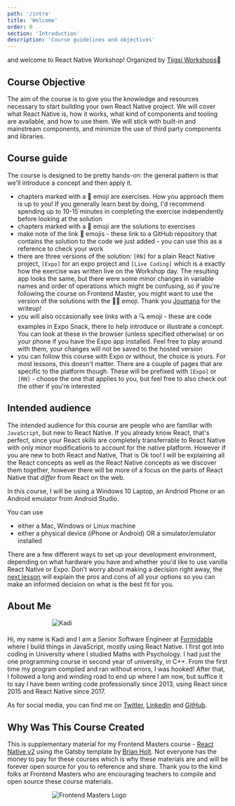 ```yaml
---
path: '/intro'
title: 'Welcome'
order: 0
section: 'Introduction'
description: 'Course guidelines and objectives'
---
```


and welcome to React Native Workshop! Organized by [Tiigsi Workshops](https://tiigsi.org)👋

## Course Objective

The aim of the course is to give you the knowledge and resources necessary to start building your own React Native project. We will cover what React Native is, how it works, what kind of components and tooling are available, and how to use them. We will stick with built-in and mainstream components, and minimize the use of third party components and libraries.

## Course guide

The course is designed to be pretty hands-on: the general pattern is that we'll introduce a concept and then apply it.

- chapters marked with a 📝 emoji are exercises. How you approach them is up to you! If you generally learn best by doing, I'd recommend spending up to 10-15 minutes in completing the exercise independently before looking at the solution
- chapters marked with a 👀 emoji are the solutions to exercises
- make note of the link 🔗 emojis - these link to a GitHub repository that contains the solution to the code we just added - you can use this as a reference to check your work
- there are three versions of the solution: `[RN]` for a plain React Native project, `[Expo]` for an expo project and `[Live Coding]` which is a exactly how the exercise was written live on the Workshop day. The resulting app looks the same, but there were some minor changes in variable names and order of operations which might be confusing, so if you're following the course on Frontend Master, you might want to use the version of the solutions with the 👩‍💻 emoji. Thank you [Joumana](https://github.com/joumanae) for the writeup!
- you will also occasionally see links with a 🔍 emoji - these are code examples in Expo Snack, there to help introduce or illustrate a concept. You can look at these in the browser (unless specified otherwise) or on your phone if you have the Expo app installed. Feel free to play around with them, your changes will not be saved to the hosted version
- you can follow this course with Expo or without, the choice is yours. For most lessons, this doesn't matter. There are a couple of pages that are specific to the platform though. These will be prefixed with `[Expo]` or `[RN]` - choose the one that applies to you, but feel free to also check out the other if you're interested

## Intended audience

The intended audience for this course are people who are familiar with `JavaScript`, but new to React Native. If you already know React, that's perfect, since your React skills are completely transferrable to React Native with only minor modifications to account for the native platform. However if you are new to both React and Native, That is Ok too! I will be explaining all the React concepts as well as the React Native concepts as we discover them together, however there will be more of a focus on the parts of React Native that _differ_ from React on the web.

In this course, I will be using a Windows 10 Laptop, an Andriod Phone or an Android emulator from Android Studio.

You can use

- either a Mac, Windows or Linux machine
- either a physical device (iPhone or Android) OR a simulator/emulator installed

There are a few different ways to set up your development environment, depending on what hardware you have and whether you'd like to use vanilla React Native or Expo. Don't worry about making a decision right away, the [next lesson](https://kadikraman.github.io/react-native-v2/the-expo-debate) will explain the pros and cons of all your options so you can make an informed decision on what is the best fit for you.

## About Me

<div style="width:300px;margin:0 auto;margin-bottom:20px">
    <img alt="Kadi" src="./images/kadi-kraman.png" />
</div>

Hi, my name is Kadi and I am a Senior Software Engineer at [Formidable](https://formidable.com/) where I build things in JavaScript, mostly using React Native. I first got into coding in University where I studied Maths with Psychology. I had just the one programming course in second year of university, in C++. From the first time my program compiled and ran without errors, I was hooked! After that, I followed a long and winding road to end up where I am now, but suffice it to say I have been writing code professionally since 2013, using React since 2015 and React Native since 2017.

As for social media, you can find me on [Twitter](https://twitter.com/kadikraman), [LinkedIn](https://www.linkedin.com/in/kadi-kraman-922a7277/) and [GitHub](https://github.com/kadikraman).

## Why Was This Course Created

This is supplementary material for my Frontend Masters course - [React Native v2](https://frontendmasters.com/courses/react-native-v2/) using the Gatsby template by [Brian Holt](https://github.com/btholt). Not everyone has the money to pay for these courses which is why these materials are and will be forever open source for you to reference and share. Thank you to the kind folks at Frontend Masters who are encouraging teachers to compile and open source these course materials.

<div style="width:300px;margin:0 auto;">
    <img alt="Frontend Masters Logo" src="./images/frontend-masters-logo.png" />
</div>
